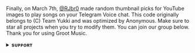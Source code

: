 Finally, on March 7th, [@RJbr0](https://github.com/rjbr0) made random thumbnail picks for YouTube images to play songs on your Telegram Voice chat. This code originally belongs to (C) Team Yukki and was optimized by Anonymous. Make sure to star all projects when you try to modify them. You can join our group below. Thank you for using Groot Music.
<details>
<summary><b>sᴜᴘᴘᴏʀᴛ</b></summary>
<br>

# 🌱 Support<
<a href="https://t.me/RJbr0"><img src="https://img.shields.io/badge/Join-Telegram%20Channel-red.svg?logo=Telegram"></a>
<a href="https://t.me/aboutgroot"><img src="https://img.shields.io/badge/Join-Telegram%20Group-blue.svg?logo=telegram"></a>
<a href="https://t.me/rjbr0"><img src="https://img.shields.io/badge/Give-Me%20Heart-blue.svg?logo=telegram"></a>
<a href="https://t.me/groot_network"><img src="https://img.shields.io/badge/Give-Me%20Heart-blue.svg?logo=telegram"></a>

</details>
